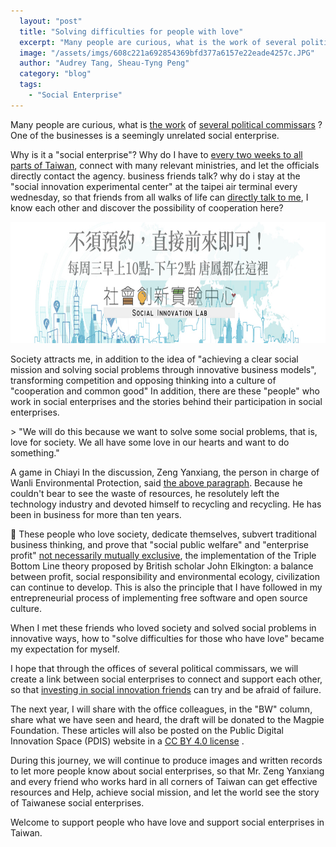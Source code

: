 ```yaml
---
  layout: "post"
  title: "Solving difficulties for people with love"
  excerpt: "Many people are curious, what is the work of several political commissars? One of the businesses is a seemingly unrelated social enterprise. Why is it a \"social enterprise\"?"
  image: "/assets/imgs/608c221a692854369bfd377a6157e22eade4257c.JPG"
  author: "Audrey Tang, Sheau-Tyng Peng"
  category: "blog"
  tags: 
    - "Social Enterprise"
---
```



 Many people are curious, what is <a href="/assets/imgs/350d9773f54d40093ca11fafe08dc7da7568079b.jpg">the work</a> of <a href="/assets/imgs/350d9773f54d40093ca11fafe08dc7da7568079b.jpg">several political commissars</a> ? One of the businesses is a seemingly unrelated social enterprise. 

Why is it a &quot;social enterprise&quot;? Why do I have to [every two weeks to all parts of Taiwan](http://sme.moeasmea.gov.tw/startup/modules/se/mod_gov/), connect with many relevant ministries, and let the officials directly contact the agency. business friends talk? why do i stay at the &quot;social innovation experimental center&quot; at the taipei air terminal every wednesday, so that friends from all walks of life can [directly talk to me](https://pdis.github.io/socialinnovationlab-calendar/), I know each other and discover the possibility of cooperation here? 

 <center><img src="/assets/imgs/2163dd31bc155efa9922034e10fe0a168c829fa0.jpg" width="690" height="194"></center> 

Society attracts me, in addition to the idea of ​​&quot;achieving a clear social mission and solving social problems through innovative business models&quot;, transforming competition and opposing thinking into a culture of &quot;cooperation and common good&quot; In addition, there are these &quot;people&quot; who work in social enterprises and the stories behind their participation in social enterprises. 

&gt; &quot;We will do this because we want to solve some social problems, that is, love for society. We all have some love in our hearts and want to do something.&quot;

A game in Chiayi In the discussion, Zeng Yanxiang, the person in charge of Wanli Environmental Protection, said [the above paragraph](https://sayit.pdis.nat.gov.tw/2017-11-28-%e7%a4%be%e6%9c%83%e4%bc%81%e6%a5%ad%e7%ac%ac%e4%b8%89%e6%ac%a1%e5%b7%a1%e8%bf%b4%e6%9c%83%e8%ad%b0#s119773). Because he couldn&#39;t bear to see the waste of resources, he resolutely left the technology industry and devoted himself to recycling and recycling. He has been in business for more than ten years. 

🎪 These people who love society, dedicate themselves, subvert traditional business thinking, and prove that &quot;social public welfare&quot; and &quot;enterprise profit&quot; [not necessarily mutually exclusive](https://issuu.com/pdis.tw/docs/10602341570), the implementation of the Triple Bottom Line theory proposed by British scholar John Elkington: a balance between profit, social responsibility and environmental ecology, civilization can continue to develop. This is also the principle that I have followed in my entrepreneurial process of implementing free software and open source culture. 

When I met these friends who loved society and solved social problems in innovative ways, how to &quot;solve difficulties for those who have love&quot; became my expectation for myself. 

 I hope that through the offices of several political commissars, we will create a link between social enterprises to connect and support each other, so that [investing in social innovation friends](https://sme.moeasmea.gov.tw/startup/modules/se/mod_case/list.php) can try and be afraid of failure. 

The next year, I will share with the office colleagues, in the &quot;BW&quot; column, share what we have seen and heard, the draft will be donated to the Magpie Foundation. These articles will also be posted on the Public Digital Innovation Space (PDIS) website in a <a rel="license" href="https://creativecommons.org/licenses/by/4.0/deed.zh_TW">CC BY 4.0 license</a> . 

 During this journey, we will continue to produce images and written records to let more people know about social enterprises, so that Mr. Zeng Yanxiang and every friend who works hard in all corners of Taiwan can get effective resources and Help, achieve social mission, and let the world see the story of Taiwanese social enterprises. 

Welcome to support people who have love and support social enterprises in Taiwan. 
